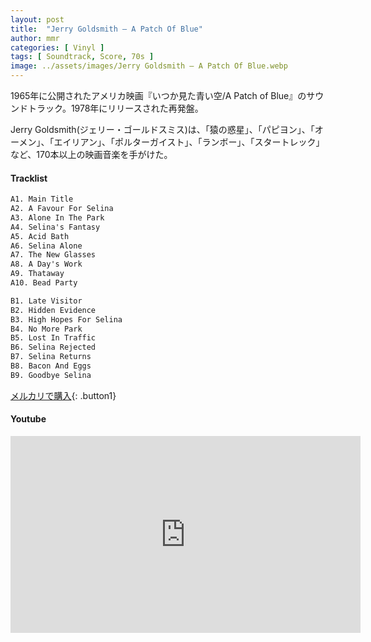 ```yaml
---
layout: post
title:  "Jerry Goldsmith – A Patch Of Blue"
author: mmr
categories: [ Vinyl ]
tags: [ Soundtrack, Score, 70s ]
image: ../assets/images/Jerry Goldsmith – A Patch Of Blue.webp
---
```


1965年に公開されたアメリカ映画『いつか見た青い空/A Patch of Blue』のサウンドトラック。1978年にリリースされた再発盤。

Jerry Goldsmith(ジェリー・ゴールドスミス)は、「猿の惑星」、「パピヨン」、「オーメン」、「エイリアン」、「ポルターガイスト」、「ランボー」、「スタートレック」など、170本以上の映画音楽を手がけた。


#### Tracklist
```md
A1. Main Title
A2. A Favour For Selina
A3. Alone In The Park
A4. Selina's Fantasy
A5. Acid Bath
A6. Selina Alone
A7. The New Glasses
A8. A Day's Work
A9. Thataway
A10. Bead Party

B1. Late Visitor
B2. Hidden Evidence
B3. High Hopes For Selina
B4. No More Park
B5. Lost In Traffic
B6. Selina Rejected
B7. Selina Returns
B8. Bacon And Eggs
B9. Goodbye Selina
```

[メルカリで購入](https://jp.mercari.com/item/m39224661224?afid=6142608987){: .button1}

#### Youtube
<iframe width="560" height="315" src="https://www.youtube.com/embed/5VQ4INxJSog?si=MMwskDMS5k-RdTO8" title="YouTube video player" frameborder="0" allow="accelerometer; autoplay; clipboard-write; encrypted-media; gyroscope; picture-in-picture; web-share" referrerpolicy="strict-origin-when-cross-origin" allowfullscreen></iframe>